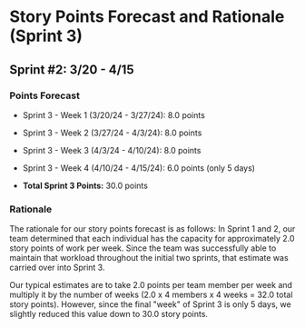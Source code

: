 # Story Points Forecast and Rationale (Sprint 3)

## Sprint #2: 3/20 - 4/15

### Points Forecast 

* Sprint 3 - Week 1 (3/20/24 - 3/27/24): 8.0 points
* Sprint 3 - Week 2 (3/27/24 - 4/3/24): 8.0 points
* Sprint 3 - Week 3 (4/3/24 - 4/10/24): 8.0 points
* Sprint 3 - Week 4 (4/10/24 - 4/15/24): 6.0 points (only 5 days)

* **Total Sprint 3 Points:** 30.0 points

### Rationale
The rationale for our story points forecast is as follows: In Sprint 1 and 2, our team determined that each individual has the capacity for approximately 2.0 story points of work per week. Since the team was successfully able to maintain that workload throughout the initial two sprints, that estimate was carried over into Sprint 3.

Our typical estimates are to take 2.0 points per team member per week and multiply it by the number of weeks (2.0 x 4 members x 4 weeks = 32.0 total story points). However, since the final "week" of Sprint 3 is only 5 days, we slightly reduced this value down to 30.0 story points.


